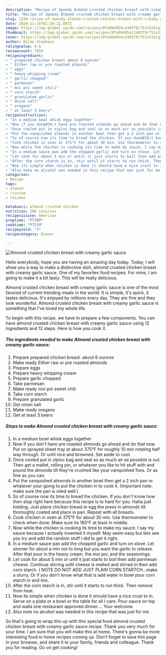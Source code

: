 ```yaml
---
description: "Recipe of Speedy Almond crusted chicken breast with creamy garlic sauce"
title: "Recipe of Speedy Almond crusted chicken breast with creamy garlic sauce"
slug: 2244-recipe-of-speedy-almond-crusted-chicken-breast-with-creamy-garlic-sauce
date: 2020-11-16T01:50:22.087Z
image: https://img-global.cpcdn.com/recipes/0fa96dd54c2402f9/751x532cq70/almond-crusted-chicken-breast-with-creamy-garlic-sauce-recipe-main-photo.jpg
thumbnail: https://img-global.cpcdn.com/recipes/0fa96dd54c2402f9/751x532cq70/almond-crusted-chicken-breast-with-creamy-garlic-sauce-recipe-main-photo.jpg
cover: https://img-global.cpcdn.com/recipes/0fa96dd54c2402f9/751x532cq70/almond-crusted-chicken-breast-with-creamy-garlic-sauce-recipe-main-photo.jpg
author: Dylan Stephens
ratingvalue: 4.6
reviewcount: 7854
recipeingredient:
- " prepared chicken breast about 6 ounces"
- " Either raw or pre roasted almonds"
- " eggs"
- " heavy whipping cream"
- " garlic chopped"
- " parmesan"
- " moi poi sweet chili"
- " corn starch"
- " granulated garlic"
- " onion salt"
- " oregano"
- " at least 3 beers"
recipeinstructions:
- "In a medium bowl whisk eggs together"
- "Now if you don&#39;t have pre roasted almonds go ahead and do that now. Put on sprayed sheet tray at about 375°F for roughly 10 min rotating half way through. Or until nice and browned. Set aside to cool."
- "Once cooled put in ziploc bag and seal so as much air as possible is out. Then get a mallet, rolling pin, or whatever you like to hit stuff with and pound the almonds till they&#39;re crushed like your vanquished foes. Or as fine as you can."
- "Put the vanquished almonds in another bowl then get a 2 inch pan or whatever your going to put the chicken in to cook it. (Important note: make sure the pan is oiled well.)"
- "So of course now its time to bread the chicken. If you don&#39;t know how then stop right here because this recipe is to hard for you. Haha just kidding. Just place chicken breast in egg the press in almonds till thoroughly coated and place in pan. Repeat with all breasts."
- "Cook chicken in oven at 375°F for about 30 min. Use thermometer to check when done. Make sure its 165°F at least in middle."
- "Now while the chicken is cooking its time to make my sauce. I say my sauce because I actually invented it myself. May seem easy but lets see you try and add the random stuff I did to get it right."
- "In a medium sauce pan add the chopped garlic and turn on stove. Let simmer for about a min not to long but you want the garlic to release. After that pour in the heavy cream, the moi poi, and the seasonings."
- "Let cook for about 5 min or until it just starts to boil then add parmesan cheese. Continue stirring until cheese is melted and stirred in then add corn starch. ( NOTE DO NOT ADD JUST PLAIN CORN STARTCH...make a slurry. Or if you don&#39;t know what that is add water in bowl pour corn starch in and mix."
- "After the corn starch is in, stir until it starts to run thick. Then remove from heat."
- "Now its simple when chicken is done it should have a nice crust to in. Serve on a plate or a bowl or the table for all I care. Pour sauce on top and walla one restaurant approved dinner.... Your welcome."
- "Also note no alcohol was needed in this recipe that was just for me."
categories:
- Recipe
tags:
- almond
- crusted
- chicken

katakunci: almond crusted chicken 
nutrition: 168 calories
recipecuisine: American
preptime: "PT36M"
cooktime: "PT51M"
recipeyield: "3"
recipecategory: Dinner

---
```



![Almond crusted chicken breast with creamy garlic sauce](https://img-global.cpcdn.com/recipes/0fa96dd54c2402f9/751x532cq70/almond-crusted-chicken-breast-with-creamy-garlic-sauce-recipe-main-photo.jpg)

Hello everybody, hope you are having an amazing day today. Today, I will show you a way to make a distinctive dish, almond crusted chicken breast with creamy garlic sauce. One of my favorites food recipes. For mine, I am going to make it a bit tasty. This will be really delicious.

Almond crusted chicken breast with creamy garlic sauce is one of the most favored of current trending meals in the world. It is simple, it's quick, it tastes delicious. It's enjoyed by millions every day. They are fine and they look wonderful. Almond crusted chicken breast with creamy garlic sauce is something that I've loved my whole life.




To begin with this recipe, we have to prepare a few components. You can have almond crusted chicken breast with creamy garlic sauce using 12 ingredients and 12 steps. Here is how you cook it.

<!--inarticleads1-->

##### The ingredients needed to make Almond crusted chicken breast with creamy garlic sauce:

1. Prepare  prepared chicken breast. about 6 ounces
1. Make ready  Either raw or pre roasted almonds
1. Prepare  eggs
1. Prepare  heavy whipping cream
1. Prepare  garlic chopped
1. Take  parmesan
1. Make ready  moi poi sweet chili
1. Take  corn starch
1. Prepare  granulated garlic
1. Get  onion salt
1. Make ready  oregano
1. Get  at least 3 beers




<!--inarticleads2-->

##### Steps to make Almond crusted chicken breast with creamy garlic sauce:

1. In a medium bowl whisk eggs together
1. Now if you don&#39;t have pre roasted almonds go ahead and do that now. Put on sprayed sheet tray at about 375°F for roughly 10 min rotating half way through. Or until nice and browned. Set aside to cool.
1. Once cooled put in ziploc bag and seal so as much air as possible is out. Then get a mallet, rolling pin, or whatever you like to hit stuff with and pound the almonds till they&#39;re crushed like your vanquished foes. Or as fine as you can.
1. Put the vanquished almonds in another bowl then get a 2 inch pan or whatever your going to put the chicken in to cook it. (Important note: make sure the pan is oiled well.)
1. So of course now its time to bread the chicken. If you don&#39;t know how then stop right here because this recipe is to hard for you. Haha just kidding. Just place chicken breast in egg the press in almonds till thoroughly coated and place in pan. Repeat with all breasts.
1. Cook chicken in oven at 375°F for about 30 min. Use thermometer to check when done. Make sure its 165°F at least in middle.
1. Now while the chicken is cooking its time to make my sauce. I say my sauce because I actually invented it myself. May seem easy but lets see you try and add the random stuff I did to get it right.
1. In a medium sauce pan add the chopped garlic and turn on stove. Let simmer for about a min not to long but you want the garlic to release. After that pour in the heavy cream, the moi poi, and the seasonings.
1. Let cook for about 5 min or until it just starts to boil then add parmesan cheese. Continue stirring until cheese is melted and stirred in then add corn starch. ( NOTE DO NOT ADD JUST PLAIN CORN STARTCH...make a slurry. Or if you don&#39;t know what that is add water in bowl pour corn starch in and mix.
1. After the corn starch is in, stir until it starts to run thick. Then remove from heat.
1. Now its simple when chicken is done it should have a nice crust to in. Serve on a plate or a bowl or the table for all I care. Pour sauce on top and walla one restaurant approved dinner.... Your welcome.
1. Also note no alcohol was needed in this recipe that was just for me.




So that's going to wrap this up with this special food almond crusted chicken breast with creamy garlic sauce recipe. Thank you very much for your time. I am sure that you will make this at home. There's gonna be more interesting food in home recipes coming up. Don't forget to save this page in your browser, and share it to your family, friends and colleague. Thank you for reading. Go on get cooking!
